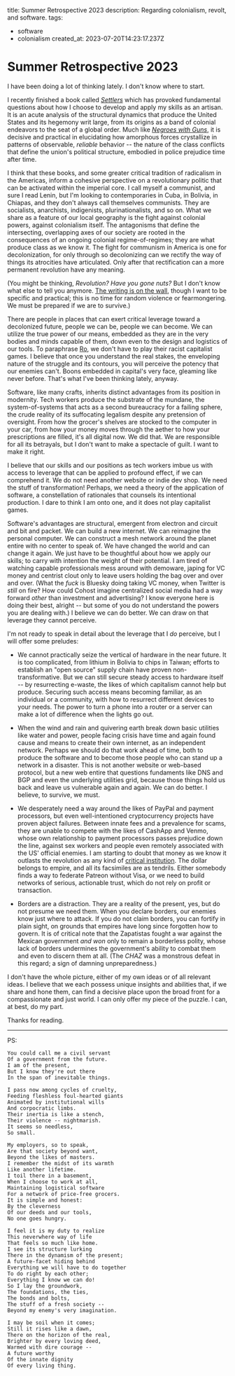 title: Summer Retrospective 2023
description: Regarding colonialism, revolt, and software.
tags:
- software
- colonialism
created_at: 2023-07-20T14:23:17.237Z

# Summer Retrospective 2023

I have been doing a lot of thinking lately. I don't know where to start.

I recently finished a book called [*Settlers*](https://readsettlers.org/) which has provoked fundamental questions about how I choose to develop and apply my skills as an artisan. It is an acute analysis of the structural dynamics that produce the United States and its hegemony writ large, from its origins as a band of colonial endeavors to the seat of a global order. Much like [*Negroes with Guns*](https://en.wikipedia.org/wiki/Negroes_with_Guns), it is decisive and practical in elucidating how amorphous forces crystallize in patterns of observable, *reliable* behavior -- the nature of the class conflicts that define the union's political structure, embodied in police prejudice time after time.

I think that these books, and some greater critical tradition of radicalism in the Americas, inform a cohesive perspective on a revolutionary politic that can be activated within the imperial core. I call myself a communist, and sure I read Lenin, but I'm looking to contemporaries in Cuba, in Bolivia, in Chiapas, and they don't always call themselves communists. They are socialists, anarchists, indigenists, plurinationalists, and so on. What we share as a feature of our local geography is the fight against colonial powers, against colonialism itself. The antagonisms that define the intersecting, overlapping axes of our society are rooted in the consequences of an ongoing colonial regime-of-regimes; they are what produce class as we know it. The fight for communism in America is one for decolonization, for only through so decolonizing can we rectify the way of things its atrocities have articulated. Only after that rectification can a more permanent revolution have any meaning.

(You might be thinking, *Revolution? Have you gone nuts?* But I don't know what else to tell you anymore. [The writing is on the wall](https://garbados.github.io/my-blog/world-of-the-heart.html), though I want to be specific and practical; this is no time for random violence or fearmongering. We must be prepared if we are to survive.)

There are people in places that can exert critical leverage toward a decolonized future, people we can be, people we can become. We can utilize the true power of our means, embedded as they are in the very bodies and minds capable of them, down even to the design and logistics of our tools. To paraphrase [Ro](https://roiskinda.cool/), we don't have to play their racist capitalist games. I believe that once you understand the real stakes, the enveloping nature of the struggle and its contours, you will perceive the potency that our enemies can't. Boons embedded in capital's very face, gleaming like never before. That's what I've been thinking lately, anyway.

Software, like many crafts, inherits distinct advantages from its position in modernity. Tech workers produce the substrate of the mundane, the system-of-systems that acts as a second bureaucracy for a failing sphere, the crude reality of its suffocating legalism despite any pretension of oversight. From how the grocer's shelves are stocked to the computer in your car, from how your money moves through the aether to how your prescriptions are filled, it's all digital now. We did that. We are responsible for all its betrayals, but I don't want to make a spectacle of guilt. I want to make it right.

I believe that our skills and our positions as tech workers imbue us with access to leverage that can be applied to profound effect, if we can comprehend it. We do not need another website or indie dev shop. We need the stuff of transformation! Perhaps, we need a theory of the application of software, a constellation of rationales that counsels its intentional production. I dare to think I am onto one, and it does not play capitalist games.

Software's advantages are structural, emergent from electron and circuit and bit and packet. We can build a new internet. We can reimagine the personal computer. We can construct a mesh network around the planet entire with no center to speak of. We have changed the world and can change it again. We just have to be thoughtful about how we apply our skills; to carry with intention the weight of their potential. I am tired of watching capable professionals mess around with demoware, japing for VC money and centrist clout only to leave users holding the bag over and over and over. (What the *fuck* is Bluesky doing taking VC money, when Twitter is *still* on fire? How could Cohost imagine centralized social media had a way forward *other* than investment and advertising? I know everyone here is doing their best, alright -- but some of you do not understand the powers you are dealing with.) I believe we can do better. We can draw on that leverage they cannot perceive.

I'm not ready to speak in detail about the leverage that I *do* perceive, but I will offer some preludes:

- We cannot practically seize the vertical of hardware in the near future. It is too complicated, from lithium in Bolivia to chips in Taiwan; efforts to establish an "open source" supply chain have proven non-transformative. But we can still secure steady access to hardware itself -- by resurrecting e-waste, the likes of which capitalism cannot help but produce. Securing such access means becoming familiar, as an individual or a community, with how to resurrect different devices to your needs. The power to turn a phone into a router or a server can make a lot of difference when the lights go out.

- When the wind and rain and quivering earth break down basic utilities like water and power, people facing crisis have time and again found cause and means to create their own internet, as an independent network. Perhaps we should do that work ahead of time, both to produce the software and to become those people who can stand up a network in a disaster. This is not another website or web-based protocol, but a new web entire that questions fundaments like DNS and BGP and even the underlying utilities grid, because those things hold us back and leave us vulnerable again and again. We can do better. I believe, to survive, we must.

- We desperately need a way around the likes of PayPal and payment processors, but even well-intentioned cryptocurrency projects have proven abject failures. Between innate fees and a prevalence for scams, they are unable to compete with the likes of CashApp and Venmo, whose own relationship to payment processors passes prejudice down the line, against sex workers and people even remotely associated with the US' official enemies. I am starting to doubt that money as we know it outlasts the revolution as any kind of [critical institution](https://garbados.github.io/my-blog/the_artist_afterward.html). The dollar belongs to empire, and all its facsimiles are as tendrils. Either somebody finds a way to federate Patreon without Visa, or we need to build networks of serious, actionable trust, which do not rely on profit or transaction.

- Borders are a distraction. They are a reality of the present, yes, but do not presume we need them. When you declare borders, our enemies know just where to attack. If you do not claim borders, you can fortify in plain sight, on grounds that empires have long since forgotten how to govern. It is of critical note that the Zapatistas fought a war against the Mexican government *and won* only to remain a borderless polity, whose lack of borders undermines the government's ability to combat them and even to discern them at all. (The *CHAZ* was a monstrous defeat in this regard; a sign of damning unpreparedness.)

I don't have the whole picture, either of my own ideas or of all relevant ideas. I believe that we each possess unique insights and abilities that, if we share and hone them, can find a decisive place upon the broad front for a compassionate and just world. I can only offer my piece of the puzzle. I can, at best, do my part.

Thanks for reading.

---

PS:


```
You could call me a civil servant
Of a government from the future.
I am of the present,
But I know they're out there
In the span of inevitable things.

I pass now among cycles of cruelty,
Feeding fleshless foul-hearted giants
Animated by institutional wills
And corpocratic limbs.
Their inertia is like a stench,
Their violence -- nightmarish.
It seems so needless,
So small.

My employers, so to speak,
Are that society beyond want,
Beyond the likes of masters.
I remember the midst of its warmth
Like another lifetime.
I toil there in a basement,
When I choose to work at all,
Maintaining logistical software
For a network of price-free grocers.
It is simple and honest:
By the cleverness
Of our deeds and our tools,
No one goes hungry.

I feel it is my duty to realize
This neverwhere way of life
That feels so much like home.
I see its structure lurking
There in the dynamism of the present;
A future-facet hiding behind
Everything we will have to do together
To do right by each other;
Everything I know we can do!
So I lay the groundwork,
The foundations, the ties,
The bonds and bolts,
The stuff of a fresh society --
Beyond my enemy's very imagination.

I may be soil when it comes;
Still it rises like a dawn,
There on the horizon of the real,
Brighter by every loving deed,
Warmed with dire courage --
A future worthy
Of the innate dignity
Of every living thing.
```
